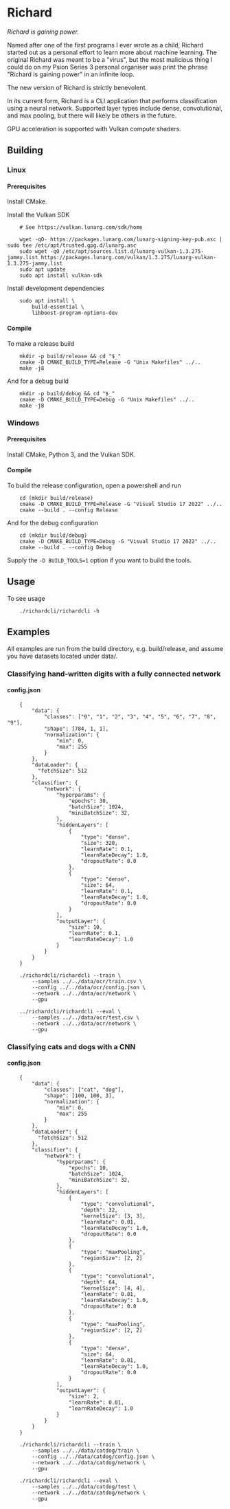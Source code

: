 Richard
=======

*Richard is gaining power.*

Named after one of the first programs I ever wrote as a child, Richard started out as a personal effort to learn more about machine learning. The original Richard was meant to be a "virus", but the most malicious thing I could do on my Psion Series 3 personal organiser was print the phrase "Richard is gaining power" in an infinite loop.

The new version of Richard is strictly benevolent.

In its current form, Richard is a CLI application that performs classification using a neural network. Supported layer types include dense, convolutional, and max pooling, but there will likely be others in the future.

GPU acceleration is supported with Vulkan compute shaders.


Building
--------

### Linux

#### Prerequisites

Install CMake.

Install the Vulkan SDK

```
    # See https://vulkan.lunarg.com/sdk/home

    wget -qO- https://packages.lunarg.com/lunarg-signing-key-pub.asc | sudo tee /etc/apt/trusted.gpg.d/lunarg.asc
    sudo wget -qO /etc/apt/sources.list.d/lunarg-vulkan-1.3.275-jammy.list https://packages.lunarg.com/vulkan/1.3.275/lunarg-vulkan-1.3.275-jammy.list
    sudo apt update
    sudo apt install vulkan-sdk
```

Install development dependencies

```
    sudo apt install \
        build-essential \
        libboost-program-options-dev
```

#### Compile

To make a release build

```
    mkdir -p build/release && cd "$_"
    cmake -D CMAKE_BUILD_TYPE=Release -G "Unix Makefiles" ../..
    make -j8
```

And for a debug build

```
    mkdir -p build/debug && cd "$_"
    cmake -D CMAKE_BUILD_TYPE=Debug -G "Unix Makefiles" ../..
    make -j8
```

### Windows

#### Prerequisites

Install CMake, Python 3, and the Vulkan SDK.

#### Compile

To build the release configuration, open a powershell and run

```
    cd (mkdir build/release)
    cmake -D CMAKE_BUILD_TYPE=Release -G "Visual Studio 17 2022" ../..
    cmake --build . --config Release
```

And for the debug configuration

```
    cd (mkdir build/debug)
    cmake -D CMAKE_BUILD_TYPE=Debug -G "Visual Studio 17 2022" ../..
    cmake --build . --config Debug
```

Supply the `-D BUILD_TOOLS=1` option if you want to build the tools.


Usage
-----

To see usage

```
    ./richardcli/richardcli -h
```


Examples
--------

All examples are run from the build directory, e.g. build/release, and assume you have datasets located under data/.

### Classifying hand-written digits with a fully connected network

#### config.json

```
    {
        "data": {
            "classes": ["0", "1", "2", "3", "4", "5", "6", "7", "8", "9"],
            "shape": [784, 1, 1],
            "normalization": {
                "min": 0,
                "max": 255
            }
        },
        "dataLoader": {
          "fetchSize": 512
        },
        "classifier": {
            "network": {
                "hyperparams": {
                    "epochs": 30,
                    "batchSize": 1024,
                    "miniBatchSize": 32,
                },
                "hiddenLayers": [
                    {
                        "type": "dense",
                        "size": 320,
                        "learnRate": 0.1,
                        "learnRateDecay": 1.0,
                        "dropoutRate": 0.0
                    },
                    {
                        "type": "dense",
                        "size": 64,
                        "learnRate": 0.1,
                        "learnRateDecay": 1.0,
                        "dropoutRate": 0.0
                    }
                ],
                "outputLayer": {
                    "size": 10,
                    "learnRate": 0.1,
                    "learnRateDecay": 1.0
                }
            }
        }
    }

```

```
    ./richardcli/richardcli --train \
        --samples ../../data/ocr/train.csv \
        --config ../../data/ocr/config.json \
        --network ../../data/ocr/network \
        --gpu

    ../richardcli/richardcli --eval \
        --samples ../../data/ocr/test.csv \
        --network ../../data/ocr/network \
        --gpu
```

### Classifying cats and dogs with a CNN

#### config.json

```
    {
        "data": {
            "classes": ["cat", "dog"],
            "shape": [100, 100, 3],
            "normalization": {
                "min": 0,
                "max": 255
            }
        },
        "dataLoader": {
          "fetchSize": 512
        },
        "classifier": {
            "network": {
                "hyperparams": {
                    "epochs": 10,
                    "batchSize": 1024,
                    "miniBatchSize": 32,
                },
                "hiddenLayers": [
                    {
                        "type": "convolutional",
                        "depth": 32,
                        "kernelSize": [3, 3],
                        "learnRate": 0.01,
                        "learnRateDecay": 1.0,
                        "dropoutRate": 0.0
                    },
                    {
                        "type": "maxPooling",
                        "regionSize": [2, 2]
                    },
                    {
                        "type": "convolutional",
                        "depth": 64,
                        "kernelSize": [4, 4],
                        "learnRate": 0.01,
                        "learnRateDecay": 1.0,
                        "dropoutRate": 0.0
                    },
                    {
                        "type": "maxPooling",
                        "regionSize": [2, 2]
                    },
                    {
                        "type": "dense",
                        "size": 64,
                        "learnRate": 0.01,
                        "learnRateDecay": 1.0,
                        "dropoutRate": 0.0
                    }
                ],
                "outputLayer": {
                    "size": 2,
                    "learnRate": 0.01,
                    "learnRateDecay": 1.0
                }
            }
        }
    }
```

```
    ./richardcli/richardcli --train \
        --samples ../../data/catdog/train \
        --config ../../data/catdog/config.json \
        --network ../../data/catdog/network \
        --gpu

    ./richardcli/richardcli --eval \
        --samples ../../data/catdog/test \
        --network ../../data/catdog/network \
        --gpu
```
